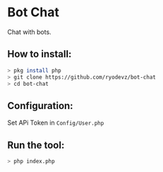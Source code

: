 # Bot Chat

Chat with bots.

## How to install:

```bash
> pkg install php
> git clone https://github.com/ryodevz/bot-chat
> cd bot-chat
```

## Configuration:

Set APi Token in `Config/User.php`

## Run the tool:

```bash
> php index.php
```
